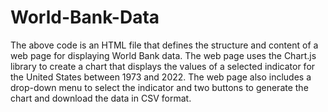 # World-Bank-Data

The above code is an HTML file that defines the structure and content of a web page for displaying World Bank data. The web page uses the Chart.js library to create a chart that displays the values of a selected indicator for the United States between 1973 and 2022. The web page also includes a drop-down menu to select the indicator and two buttons to generate the chart and download the data in CSV format.
